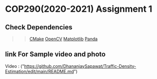 # COP290(2020-2021) Assignment 1

## Check Dependencies
 >> [CMake](https://cmake.org/install/)
 >> [OpenCV](https://docs.opencv.org/master/df/d65/tutorial_table_of_content_introduction.html)
 >> [Matplotlib](https://matplotlib.org/stable/users/installing/index.html)
 >> [Panda](https://pandas.pydata.org/docs/getting_started/install.html)
## link For Sample video and photo 
Video : ("https://github.com/DhananjaySapawat/Traffic-Density-Estimation/edit/main/README.md")
